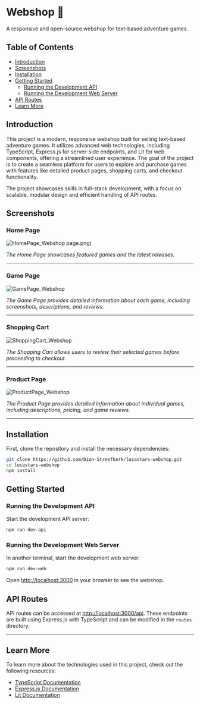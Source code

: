 # Webshop 💫

A responsive and open-source webshop for text-based adventure games.

## Table of Contents

- [Introduction](#introduction)
- [Screenshots](#screenshots)
- [Installation](#installation)
- [Getting Started](#getting-started)
  - [Running the Development API](#running-the-development-api)
  - [Running the Development Web Server](#running-the-development-web-server)
- [API Routes](#api-routes)
- [Learn More](#learn-more)

## Introduction

This project is a modern, responsive webshop built for selling text-based adventure games. It utilizes advanced web technologies, including TypeScript, Express.js for server-side endpoints, and Lit for web components, offering a streamlined user experience. The goal of the project is to create a seamless platform for users to explore and purchase games with features like detailed product pages, shopping carts, and checkout functionality.

The project showcases skills in full-stack development, with a focus on scalable, modular design and efficient handling of API routes.

## Screenshots

### Home Page

![HomePage_Webshop](https://github.com/user-attachments/assets/7ecf83f8-c6ca-4f69-bf79-adefee27bde5)
page.png)

*The Home Page showcases featured games and the latest releases.*

---

### Game Page

![GamePage_Webshop](https://github.com/user-attachments/assets/fd30e4f3-ff6b-4d8a-92b8-63d66fdc3bbe)


*The Game Page provides detailed information about each game, including screenshots, descriptions, and reviews.*

---

### Shopping Cart

![ShoppingCart_Webshop](https://github.com/user-attachments/assets/97cf0a0b-63e4-43e1-ace4-c30c1f464598)


*The Shopping Cart allows users to review their selected games before proceeding to checkout.*

---

### Product Page

![ProductPage_Webshop](https://github.com/user-attachments/assets/8fb92137-17c2-4ac0-9be4-be851099c076)


*The Product Page provides detailed information about individual games, including descriptions, pricing, and game reviews.*

---
## Installation

First, clone the repository and install the necessary dependencies:

```bash
git clone https://github.com/Dion-Streefkerk/lucastars-webshop.git
cd lucastars-webshop
npm install
```

## Getting Started

### Running the Development API
Start the development API server:

```bash
npm run dev-api
```
### Running the Development Web Server

In another terminal, start the development web server:

```bash
npm run dev-web
```

Open [http://localhost:3000](http://localhost:3000) in your browser to see the webshop.

## API Routes

API routes can be accessed at [http://localhost:3000/api](http://localhost:3000/api). These endpoints are built using Express.js with TypeScript and can be modified in the `routes` directory.

---

## Learn More

To learn more about the technologies used in this project, check out the following resources:

- [TypeScript Documentation](https://www.typescriptlang.org/docs/)
- [Express.js Documentation](https://expressjs.com/)
- [Lit Documentation](https://lit.dev/docs/)



